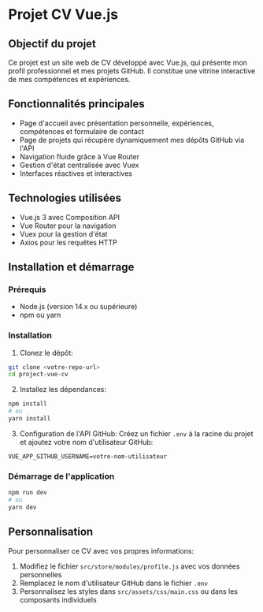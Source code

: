 # Projet CV Vue.js

## Objectif du projet
Ce projet est un site web de CV développé avec Vue.js, qui présente mon profil professionnel et mes projets GitHub. Il constitue une vitrine interactive de mes compétences et expériences.

## Fonctionnalités principales
- Page d'accueil avec présentation personnelle, expériences, compétences et formulaire de contact
- Page de projets qui récupère dynamiquement mes dépôts GitHub via l'API
- Navigation fluide grâce à Vue Router
- Gestion d'état centralisée avec Vuex
- Interfaces réactives et interactives

## Technologies utilisées
- Vue.js 3 avec Composition API
- Vue Router pour la navigation
- Vuex pour la gestion d'état
- Axios pour les requêtes HTTP

## Installation et démarrage

### Prérequis
- Node.js (version 14.x ou supérieure)
- npm ou yarn

### Installation
1. Clonez le dépôt:
```bash
git clone <votre-repo-url>
cd project-vue-cv
```

2. Installez les dépendances:
```bash
npm install
# ou
yarn install
```

3. Configuration de l'API GitHub:
Créez un fichier `.env` à la racine du projet et ajoutez votre nom d'utilisateur GitHub:
```
VUE_APP_GITHUB_USERNAME=votre-nom-utilisateur
```

### Démarrage de l'application
```bash
npm run dev
# ou
yarn dev
```

## Personnalisation
Pour personnaliser ce CV avec vos propres informations:
1. Modifiez le fichier `src/store/modules/profile.js` avec vos données personnelles
2. Remplacez le nom d'utilisateur GitHub dans le fichier `.env`
3. Personnalisez les styles dans `src/assets/css/main.css` ou dans les composants individuels